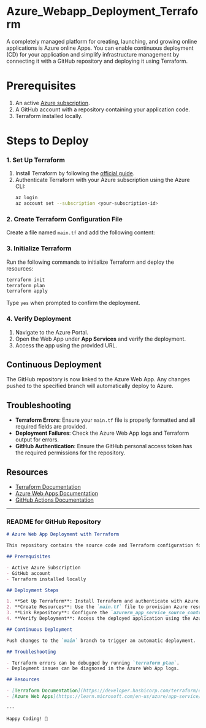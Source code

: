# Azure_Webapp_Deployment_Terraform
A completely managed platform for creating, launching, and growing online applications is Azure online Apps. You can enable continuous deployment (CD) for your application and simplify infrastructure management by connecting it with a GitHub repository and deploying it using Terraform.

# Prerequisites
1. An active [Azure subscription](https://azure.microsoft.com/en-us/free/).
2. A GitHub account with a repository containing your application code.
3. Terraform installed locally.

# Steps to Deploy
### 1. Set Up Terraform
1. Install Terraform by following the [official guide](https://developer.hashicorp.com/terraform/downloads).
2. Authenticate Terraform with your Azure subscription using the Azure CLI:
   ```bash
   az login
   az account set --subscription <your-subscription-id>
   ```
### 2. Create Terraform Configuration File
Create a file named `main.tf` and add the following content:
### 3. Initialize Terraform
Run the following commands to initialize Terraform and deploy the resources:

```bash
terraform init
terraform plan
terraform apply
```

Type `yes` when prompted to confirm the deployment.

### 4. Verify Deployment

1. Navigate to the Azure Portal.
2. Open the Web App under **App Services** and verify the deployment.
3. Access the app using the provided URL.

## Continuous Deployment

The GitHub repository is now linked to the Azure Web App. Any changes pushed to the specified branch will automatically deploy to Azure.

## Troubleshooting

- **Terraform Errors**: Ensure your `main.tf` file is properly formatted and all required fields are provided.
- **Deployment Failures**: Check the Azure Web App logs and Terraform output for errors.
- **GitHub Authentication**: Ensure the GitHub personal access token has the required permissions for the repository.

## Resources

- [Terraform Documentation](https://developer.hashicorp.com/terraform/docs)
- [Azure Web Apps Documentation](https://learn.microsoft.com/en-us/azure/app-service/)
- [GitHub Actions Documentation](https://docs.github.com/en/actions)

---

### README for GitHub Repository

```markdown
# Azure Web App Deployment with Terraform

This repository contains the source code and Terraform configuration for deploying an application to Azure Web Apps with continuous deployment enabled via GitHub.

## Prerequisites

- Active Azure Subscription
- GitHub account
- Terraform installed locally

## Deployment Steps

1. **Set Up Terraform**: Install Terraform and authenticate with Azure.
2. **Create Resources**: Use the `main.tf` file to provision Azure resources.
3. **Link Repository**: Configure the `azurerm_app_service_source_control` resource for GitHub integration.
4. **Verify Deployment**: Access the deployed application using the Azure Web App URL.

## Continuous Deployment

Push changes to the `main` branch to trigger an automatic deployment.

## Troubleshooting

- Terraform errors can be debugged by running `terraform plan`.
- Deployment issues can be diagnosed in the Azure Web App logs.

## Resources

- [Terraform Documentation](https://developer.hashicorp.com/terraform/docs)
- [Azure Web Apps](https://learn.microsoft.com/en-us/azure/app-service/)

---

Happy Coding! 🎉
```
